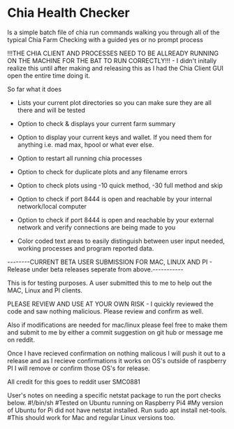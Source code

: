 # Chia Health Checker
Is a simple batch file of chia run commands walking you through all of the typical Chia Farm Checking with a guided yes or no prompt process

!!!THE CHIA CLIENT AND PROCESSES NEED TO BE ALLREADY RUNNING ON THE MACHINE FOR THE BAT TO RUN CORRECTLY!!! - I didn't initally realize this until after making and releasing this as I had the Chia Client GUI open the entire time doing it.

So far what it does

- Lists your current plot directories so you can make sure they are all there and will be tested

- Option to check & displays your current farm summary

- Option to display your current keys and wallet. If you need them for anything i.e. mad max, hpool or what ever else.

- Option to restart all running chia processes

- Option to check for duplicate plots and any filename errors

- Option to check plots using -10 quick method, -30 full method and skip

- Option to check if port 8444 is open and reachable by your internal network/local computer

- Option to check if port 8444 is open and reachable by your external network and verify connections are being made to you

- Color coded text areas to easily distinguish between user input needed, working processes and program reported data.

--------CURRENT BETA USER SUBMISSION FOR MAC, LINUX AND PI - Release under beta releases seperate from above.-----------

This is for testing purposes. A user submitted this to me to help out the MAC, Linux and PI clients.

PLEASE REVIEW AND USE AT YOUR OWN RISK - I quickly reviewed the code and saw nothing malicious. Please review and confirm as well.

Also if modifications are needed for mac/linux please feel free to make them and submit to me by either a commit suggestion on git hub or message me on reddit.

Once I have recieved confirmation on nothing malicous I will push it out to a release and as I recieve confirmations it works on OS's outside of raspberry PI I will remove or confirm those OS's for release.

All credit for this goes to reddit user SMC0881


User's notes on needing a specific netstat package to run the port checks below.
#!/bin/sh
#Tested on Ubuntu running on Raspberry Pi4
#My version of Ubuntu for Pi did not have netstat installed. Run sudo apt install net-tools.
#This should work for Mac and regular Linux versions too.
#
